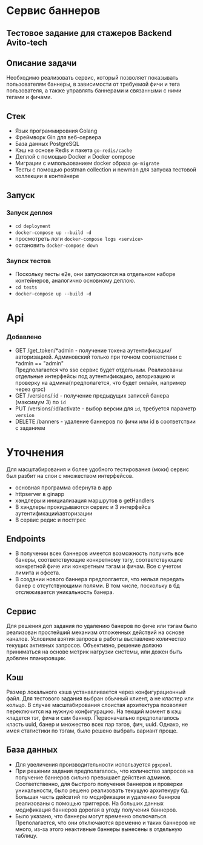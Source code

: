 # Сервис баннеров
## Тестовое задание для стажеров Backend Avito-tech

## Описание задачи
Необходимо реализовать сервис, который позволяет показывать пользователям баннеры, в зависимости от требуемой фичи и тега
пользователя, а также управлять баннерами и связанными с ними тегами и фичами.

## Стек
- Язык программировния Golang
- Фреймворк Gin для веб-сервера
- База данных PostgreSQL
- Кэш на основе Redis и пакета `go-redis/cache`
- Деплой с помощью Docker и Docker compose
- Миграции с импользованием docker образа `go-migrate`
- Тесты с помощью postman collection и newman для запуска тестовой коллекции в контейнере

## Запуск
### Запуск деплоя
- `cd deployment`
- `docker-compose up --build -d`
- просмотреть логи `docker-compose logs <service>`
- остановить `docker-compose down`

### Заупск тестов 
- Поскольку тесты e2e, они запускаются на отдельном наборе контейнеров, аналогично основному деплою.
- `cd tests`
- `docker-compose up --build -d`

# Api

### Добавлено

- GET /get_token/*admin - получение токена аутентификации/авторизацией. Админовский только при точном соответствии с *admin == "admin"  
Предполагается что sso сервис будет отдельным. Реализованы отдельные интерфейсы под аутентификацию, авторизацию и проверку на админа(предполагется, что будет онлайн, например через grpc)
- GET /versions/:id - получение предыдущих записей банера (максимум 3) по `id`
- PUT /versions/:id/activate - выбор версии для `id`, требуется параметр `version`
- DELETE /banners - удаление баннеров по фичи или id в соответствии с заданием

# Уточнения
Для масштабирования и более удобного тестирования (моки) сервис был разбит на слои с множеством интерфейсов.
- основная программа обернута в app
- httpserver в ginapp
- хэндлеры и инициализация маршрутов в getHandlers
- В хэндлеры прокидываются сервис и 3 интерфейса аутентификации\авторизации
- В сервис редис и постгрес

## Endpoints
- В получении всех баннеров имеется возможность получить все банеры, соответствующие конкретному тэгу, соответствующие конкретной фиче или конкретным тэгам и фичам. Все с учетом лимита и офсета. 
- В создании нового баннера предполгается, что нельзя передать банер с отсутствующими полями. В том числе, поскольку в бд отслеживается уникальность банера.

## Сервис
Для решения доп задания по удалению банеров по фиче или тэгам было реализован простейший механизм отложенных действий на основе каналов. Условием взятия запроса в работы выставлено количество текущих
активных запросов. Объективно, решение должно приниматься на основе метрик нагрузки системы, или дожен быть добвлен планировщик. 

## Кэш 
Размер локального кэша устанавливается через конфигурационный файл. Для тестового задания выбран обычный клиент, а не кластер или кольцо. В случае масштабирования слоистая архитектура позволяет переключится
на нужную конфигурацию. На текщий момент в кэш кладется тэг, фича и сам баннер. Первоначально предполагалось класть uuid, банер и множество всех пар тэгов, фич, uuid. Однако, не имея статистики по тэгам, было решено выбрать вариант проще.

## База данных
- Для увеличения производительности используется `pgxpool`. 
- При решении задания предполагалось, что количество запросов на получение баннеров сильно превышает действия админов. Соответственно, для быстрого получения баннеров и
проверки уникальности, было решено реализовать текущую архитекуру бд. Большая часть дейсвтий по модификации и удалению баннров реализованы с помощью триггеров. На больших данных модификация баннеров дорогая в угоду получения баннеров.
- Было указано, что баннеры могут временно отключаться. Преполагается, что они отключаются временно и таких баннеров не много, из-за этого неактивные баннеры вынесены в отдельную таблицу.